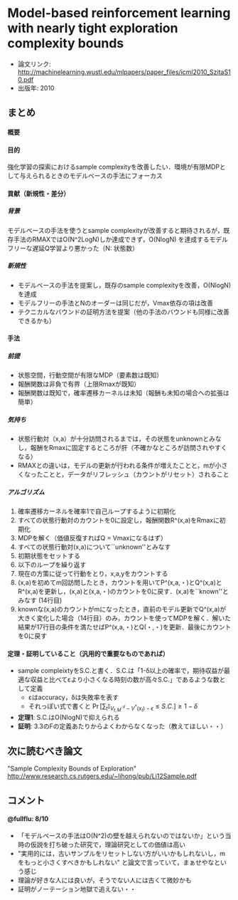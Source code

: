 # Model-based reinforcement learning with nearly tight exploration complexity bounds

<!-----------------------------------------------------------------
# サムネイル
------------------------------------------------------------------->
<!-- <img src='../tmb/template.png' width=750px /> -->


<!-----------------------------------------------------------------
# 関連情報記述欄

論文リンク・出版年以外はoptional

-------
EXAMPLE
-------

- 論文リンク: https://arxiv.org/abs/1611.01626
- 出版年: 2017
- ジャーナル・カンファレンス: ICLR
- 著者: Brendan O'Donoghue, Remi Munos, Koray Kavukcuoglu, Volodymyr Mnih
- 所属: DeepMind
- 関連リンク:
- [openreview](https://openreview.net/forum?id=B1kJ6H9ex)
- タグ:
- :q-learning:
- :policy gradient:
- :atari:
- :neural network:
------------------------------------------------------------------->
- 論文リンク: http://machinelearning.wustl.edu/mlpapers/paper_files/icml2010_SzitaS10.pdf
- 出版年: 2010
<!-- - ジャーナル・カンファレンス: -->
<!-- - 著者: -->
<!-- - 所属: -->
<!--
- 関連リンク:
-
-->
<!--
- タグ:
-
-->


<!-----------------------------------------------------------------
# 論文内容まとめ記述欄

概要以外はoptional

-------
EXAMPLE
-------

#### 概要
エントロピー正則化付きの方策勾配法とQ学習を組み合わせた新しいアルゴリズムPGQを提案し、DQNやA3Cに対する優位性をAtariドメインで実験的に示した。

#### 目的
方策勾配法は方策オン型で経験再生を使えずサンプル効率が悪いため、Q学習（方策オフ型）と組み合わせてこれを解決したい。

#### 貢献（新規性・差分）
1. エントロピー正則化付きの方策勾配法の推定している方策πが、πに基づくアドバンテージ関数Aによって表せることを示した (Sec.3.1, 3.2, Eq.4)
2. 上記の関係を用いてPGQを提案・評価した (Sec.4., 5.)
3. Actor-critic法 (e.g., ベースライン付きの方策勾配法) の更新則と行動価値ベースの手法（e.g., SARSA, Q学習）の更新則が（特殊な場合に）等価であることを示した (Sec. 3.3)

#### 手法
PGQはまず、エントロピー正則化付きの方策勾配法で推定しているπと、この方策に基づくアドバンテージAの関係 (Eq.4) を使って、方策勾配法の推定しているπとVから、πに基づくQを計算する。このQがベルマン最適方程式に従うよう正則化をかけた方策勾配法の目的関数を最適化する。この正則加項部分の最適化をQ学習と同じく経験再生を使って行う。

#### 結果

##### 1. Atariドメインでの評価
Atariの50以上のゲームにおいて、得られた報酬に基づくスコアによる評価を行い、DQNとA3Cと比較を行った。
50以上のゲームにおける平均スコアだけでなくスコアの中央値でも人間のスコアを上回り、PGQとDQNとA3Cの3アルゴリズム中最下位になったのは1つのゲームだけだった。
----------------------------------------------------------------->
## まとめ

#### 概要

#### 目的
強化学習の探索におけるsample complexityを改善したい．環境が有限MDPとして与えられるときのモデルベースの手法にフォーカス

#### 貢献（新規性・差分）
##### 背景
モデルベースの手法を使うとsample complexityが改善すると期待されるが，既存手法のRMAXではO(N^2LogN)しか達成できず，O(NlogN) を達成するモデルフリーな遅延Q学習より悪かった（N: 状態数）

##### 新規性
* モデルベースの手法を提案し，既存のsample complexityを改善，O(NlogN)を達成
* モデルフリーの手法とNのオーダーは同じだが，Vmax依存の項は改善
* テクニカルなバウンドの証明方法を提案（他の手法のバウンドも同様に改善できるかも）


#### 手法
##### 前提
* 状態空間，行動空間が有限なMDP（要素数は既知）
* 報酬関数は非負で有界（上限Rmaxが既知）
* 報酬関数は既知で，確率遷移カーネルは未知（報酬も未知の場合への拡張は簡単）

##### 気持ち
* 状態行動対（x,a）が十分訪問されるまでは，その状態をunknownとみなし，報酬をRmaxに固定するところが肝（不確かなところが訪問されやすくなる）
* RMAXとの違いは，モデルの更新が行われる条件が増えたことと，mが小さくなったことと，データがリフレッシュ（カウントがリセット）されること

##### アルゴリズム
1. 確率遷移カーネルを確率1で自己ループするように初期化
2. すべての状態行動対のカウントを0に設定し，報酬関数R^(x,a)をRmaxに初期化
3. MDPを解く（価値反復すればQ = Vmaxになるはず）
4. すべての状態行動対(x,a)について``unknown''とみなす
5. 初期状態をセットする
6. 以下のループを繰り返す
7. 現在の方策に従って行動をとり，x,a,yをカウントする
8. (x,a)を初めてm回訪問したとき，カウントを用いてP^(x,a,・)とQ^(x,a)とR^(x,a)を更新し，(x,a)と(x,a,・)のカウントを0に戻す．(x,a)を``known''とみなす (14行目)
9. knownな(x,a)のカウントがmになったとき，直前のモデル更新でQ^(x,a)が大きく変化した場合（14行目）のみ，カウントを使ってMDPを解く．解いた結果が17行目の条件を満たせばP^(x,a,・)とQ(・,・)を更新．最後にカウントを0に戻す


<!--
#### 結果

##### 1.

##### 2.
-->

#### 定理・証明していること（汎用的で重要なものであれば）
* sample compleixtyをS.C.と書く．S.C.は「1-δ以上の確率で，期待収益が最適な収益と比べてεより小さくなる時刻の数が高々S.C.」であるような数として定義
  - εはaccuracy，δは失敗率を表す
  - それっぽい式で書くと $\Pr[\sum_{t} \mathbb{I}_{V_{t,M}^{\mathcal{A}} - V^*(x_t) - \epsilon} \le S.C.] \ge 1-\delta$
* **定理1**: S.C.はO(NlogN)で抑えられる
* **証明**: 3.3のFの定義あたりからよくわからなくなった（教えてほしい・・）
  <!-- -  それっぽい式で書くと $^{forall}n \ge S.C., \Pr[\sum_{t} \mathbb{I}_{V_{t,M}^{\mathcal{A}} - V^*(x_t) - \epsilon} \le n] \ge 1-\delta$ （要検証）-->


## 次に読むべき論文
"Sample Complexity Bounds of Exploration" http://www.research.cs.rutgers.edu/~lihong/pub/Li12Sample.pdf

<!-----------------------------------------------------------------
# コメント欄

コメントの他に
- コメント記述者: @XXX
- 点数: X/10（論文が必読に値するかどうかを10点満点で書く）
を書く。

コメントは記述者・点数が分かればあとはフォーマットは自由
返信なども可（例: そうかもしれないですね by @XXX）

-------
EXAMPLE
-------

#### @sotetsuk: 8/10
- 方策勾配法はナイーブな定式化では探索をすることができずに方策が決定論的になりがちだが、探索を促すエントロピー正則化を使った方策勾配法がある意味でより自然な定式化かもしれない、という示唆とも捉えることができて面白い。
- Eq.4からπとVだけを使って（妥当な）Qを計算しているのがPGQのポイントだと思った。
- そうかもしれないですね by @XXX
----------------------------------------------------------------->
## コメント

<!-- 1人目 -->
#### @fullflu: 8/10

- 「モデルベースの手法はO(N^2)の壁を越えられないのではないか」という当時の仮説を打ち破った研究で，理論研究としての価値は高い
- "実用的には，古いサンプルをリセットしない方がいいかもしれないし，mをもっと小さくすべきかもしれない" と論文で言っていて，まぁせやなという感じ
- 理論が好きな人には良いが，そうでない人には古くて微妙かも
- 証明がノーテーション地獄で追えない・・

<!-- 2人目 -->
<!--
#### @XXX: X/10
-
-->

<!-- 3人目 -->
<!--
#### @XXX: X/10
-
-->
